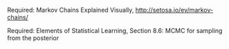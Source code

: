 Required: Markov Chains Explained Visually, http://setosa.io/ev/markov-chains/

Required: Elements of Statistical Learning, Section 8.6: MCMC for sampling from the posterior
